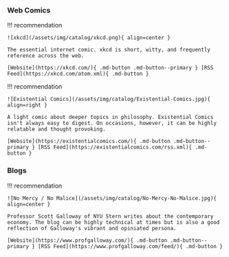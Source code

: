 ### Web Comics

!!! recommendation

    ![xkcd](/assets/img/catalog/xkcd.png){ align=center }

    The essential internet comic. xkcd is short, witty, and frequently reference across the web.

    [Website](https://xkcd.com/){ .md-button .md-button--primary } [RSS Feed](https://xkcd.com/atom.xml){ .md-button }    

!!! recommendation

    ![Existential Comics](/assets/img/catalog/Existential-Comics.jpg){ align=right }

    A light comic about deeper topics in philosophy. Existential Comics isn't always easy to digest. On occasions, however, it can be highly relatable and thought provoking.

    [Website](https://existentialcomics.com/){ .md-button .md-button--primary } [RSS Feed](https://existentialcomics.com/rss.xml){ .md-button }    

### Blogs

!!! recommendation

    ![No Mercy / No Malice](/assets/img/catalog/No-Mercy-No-Malice.jpg){ align=center }

    Professor Scott Galloway of NYU Stern writes about the contemporary economy. The blog can be highly technical at times but is also a good reflection of Galloway's vibrant and opiniated persona.

    [Website](https://www.profgalloway.com/){ .md-button .md-button--primary } [RSS Feed](https://www.profgalloway.com/feed/){ .md-button }    
